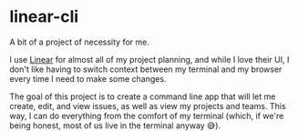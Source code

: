 # linear-cli

A bit of a project of necessity for me.

I use [Linear](https://linear.app) for almost all of my project planning, and while I love their UI, I don't like having to switch context between my terminal and my browser every time I need to make some changes.

The goal of this project is to create a command line app that will let me create, edit, and view issues, as well as view my projects and teams. This way, I can do everything from the comfort of my terminal (which, if we're being honest, most of us live in the terminal anyway 😅).
